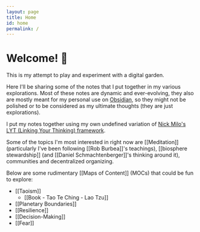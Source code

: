 ```yaml
---
layout: page
title: Home
id: home
permalink: /
---
```


# Welcome! 🌱

This is my attempt to play and experiment with a digital garden.

Here I'll be sharing some of the notes that I put together in my various explorations. Most of these notes are dynamic and ever-evolving, they also are mostly meant for my personal use on [Obsidian](https://obsidian.md/), so they might not be polished or to be considered as my ultimate thoughts (they are just explorations).

I put my notes together using my own undefined variation of [Nick Milo's LYT (Linking Your Thinking) framework](https://www.linkingyourthinking.com/).

Some of the topics I'm most interested in right now are [[Meditation]] (particularly I've been following [[Rob Burbea]]'s teachings), [[biosphere stewardship]] (and [[Daniel Schmachtenberger]]'s thinking around it), communities and decentralized organizing.

Below are some rudimentary [[Maps of Content]] (MOCs) that could be fun to explore:
- [[Taoism]]
  - [[Book - Tao Te Ching - Lao Tzu]]
- [[Planetary Boundaries]]
- [[Resilience]]
- [[Decision-Making]]
- [[Fear]]

<style>
  .wrapper {
    max-width: 46em;
  }
</style>
